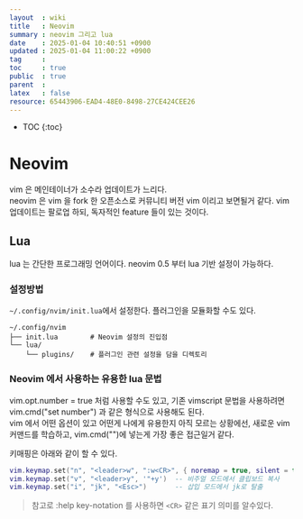 ```yaml
---
layout  : wiki
title   : Neovim
summary : neovim 그리고 lua 
date    : 2025-01-04 10:40:51 +0900
updated : 2025-01-04 11:00:22 +0900
tag     : 
toc     : true
public  : true
parent  : 
latex   : false
resource: 65443906-EAD4-48E0-8498-27CE424CEE26
---
```

* TOC
{:toc}

# Neovim

vim 은 메인테이너가 소수라 업데이트가 느리다.  
neovim 은 vim 을 fork 한 오픈소스로 커뮤니티 버전 vim 이리고 보면될거 같다.
vim 업데이트는 팔로업 하되, 독자적인 feature 들이 있는 것이다.

## Lua

lua 는 간단한 프로그래밍 언어이다.
neovim 0.5 부터 lua 기반 설정이 가능하다.

### 설정방법

`~/.config/nvim/init.lua`에서 설정한다.
플러그인을 모듈화할 수도 있다.
```
~/.config/nvim
├── init.lua        # Neovim 설정의 진입점
└── lua/
    └── plugins/    # 플러그인 관련 설정을 담을 디렉토리
```

### Neovim 에서 사용하는 유용한 lua 문법

vim.opt.number = true 처럼 사용할 수도 있고, 기존 vimscript 문법을 사용하려면 vim.cmd("set number") 과 같은 형식으로 사용해도 된다.  
vim 에서 어떤 옵션이 있고 어떤게 나에게 유용한지 아직 모르는 상황에선, 새로운 vim 커맨드를 학습하고, vim.cmd("")에 넣는게 가장 좋은 접근일거 같다.  

키매핑은 아래와 같이 할 수 있다.

```lua
vim.keymap.set("n", "<leader>w", ":w<CR>", { noremap = true, silent = true }) -- 노멀 모드에서 저장
vim.keymap.set("v", "<leader>y", '"+y')  -- 비주얼 모드에서 클립보드 복사
vim.keymap.set("i", "jk", "<Esc>")       -- 삽입 모드에서 jk로 탈출
```

> 참고로 :help key-notation 를 사용하면 `<CR>` 같은 표기 의미를 알수있다.

